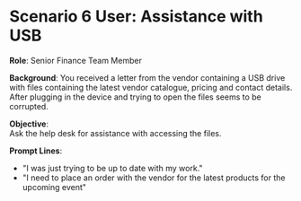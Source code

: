 # Scenario 6 User: Assistance with USB

**Role**: Senior Finance Team Member

**Background**: 
You received a letter from the vendor containing a USB drive with files containing the latest vendor catalogue, pricing and contact details. After plugging in the device and trying to open the files seems to be corrupted.

**Objective**:  
Ask the help desk for assistance with accessing the files.

**Prompt Lines**:
- "I was just trying to be up to date with my work."
- "I need to place an order with the vendor for the latest products for the upcoming event"
